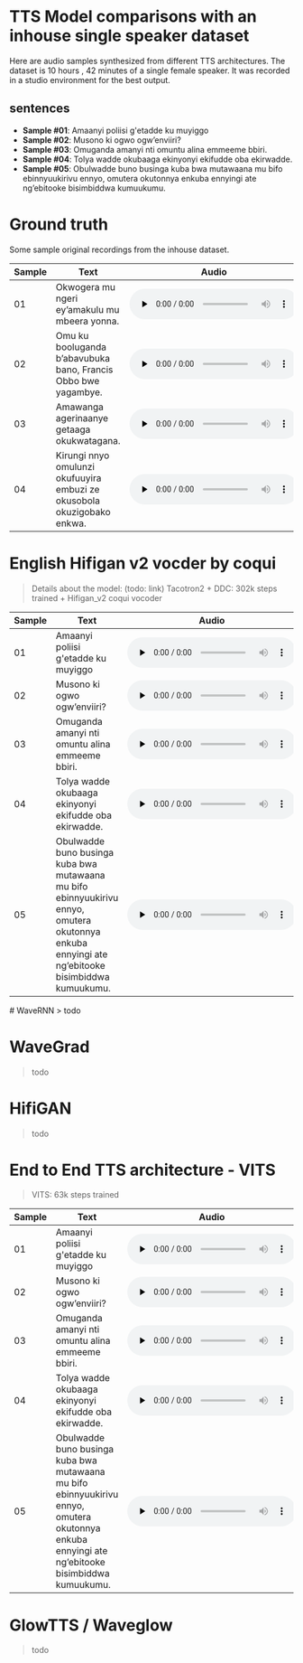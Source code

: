 # TTS Model comparisons with an inhouse single speaker dataset
Here are audio samples synthesized from different TTS architectures. The dataset is 10 hours , 42 minutes of a single female speaker. It was recorded in a studio environment for the best output.

## sentences
* **Sample #01**: Amaanyi poliisi g'etadde ku muyiggo
* **Sample #02**: Musono ki ogwo ogw’enviiri?
* **Sample #03**: Omuganda amanyi nti omuntu alina emmeeme bbiri.
* **Sample #04**: Tolya wadde okubaaga ekinyonyi ekifudde oba ekirwadde.
* **Sample #05**: Obulwadde buno businga kuba bwa mutawaana mu bifo ebinnyuukirivu ennyo, omutera okutonnya enkuba ennyingi ate ng’ebitooke bisimbiddwa kumuukumu.

# Ground truth
Some sample original recordings from the inhouse dataset.

<dl>

<table>
<thead>
  <tr>
    <th>Sample</th>
    <th>Text</th>
    <th>Audio</th>
  </tr>
</thead>
<tbody>
  <tr>
    <td>01</td>
    <td>Okwogera mu ngeri ey’amakulu mu mbeera yonna.</td>
    <td><audio controls="" preload="none"><source src="samples/sample01-gt.wav"></audio></td>
  </tr>
  <tr>
    <td>02</td>
    <td>Omu ku booluganda b’abavubuka bano, Francis Obbo bwe yagambye.</td>
    <td><audio controls="" preload="none"><source src="samples/sample02-gt.wav"></audio></td>
  </tr>
  <tr>
    <td>03</td>
    <td>Amawanga agerinaanye getaaga okukwatagana.</td>
    <td><audio controls="" preload="none"><source src="samples/sample03-gt.wav"></audio></td>
  </tr>
  <tr>
    <td>04</td>
    <td>Kirungi nnyo omulunzi okufuuyira embuzi ze okusobola okuzigobako enkwa.</td>
    <td><audio controls="" preload="none"><source src="samples/sample04-gt.wav"></audio></td>
  </tr>
</tbody>
</table>

</dl>


# English Hifigan v2 vocder by coqui
> Details about the model: (todo: link)
> Tacotron2 + DDC: 302k steps trained + Hifigan_v2 coqui vocoder

<dl>

<table>
<thead>
  <tr>
    <th>Sample</th>
    <th>Text</th>
    <th>Audio</th>
  </tr>
</thead>
<tbody>
  <tr>
    <td>01</td>
    <td>Amaanyi poliisi g'etadde ku muyiggo</td>
    <td><audio controls="" preload="none"><source src="samples/sample01-griffin-lim.wav"></audio></td>
  </tr>
  <tr>
    <td>02</td>
    <td>Musono ki ogwo ogw’enviiri?</td>
    <td><audio controls="" preload="none"><source src="samples/sample02-griffin-lim.wav"></audio></td>
  </tr>
  <tr>
    <td>03</td>
    <td>Omuganda amanyi nti omuntu alina emmeeme bbiri.</td>
    <td><audio controls="" preload="none"><source src="samples/sample03-griffin-lim.wav"></audio></td>
  </tr>
  <tr>
    <td>04</td>
    <td>Tolya wadde okubaaga ekinyonyi ekifudde oba ekirwadde.</td>
    <td><audio controls="" preload="none"><source src="samples/sample04-griffin-lim.wav"></audio></td>
  </tr>
  <tr>
    <td>05</td>
    <td>Obulwadde buno businga kuba bwa mutawaana mu bifo ebinnyuukirivu ennyo, omutera okutonnya enkuba ennyingi ate ng’ebitooke bisimbiddwa kumuukumu.</td>
    <td><audio controls="" preload="none"><source src="samples/sample05-griffin-lim.wav"></audio></td>
  </tr>
</tbody>
</table>

</dl>
# WaveRNN
> todo

# WaveGrad
> todo

# HifiGAN
> todo


# End to End TTS architecture - VITS 
> VITS: 63k steps trained

<dl>

<table>
<thead>
  <tr>
    <th>Sample</th>
    <th>Text</th>
    <th>Audio</th>
  </tr>
</thead>
<tbody>
  <tr>
    <td>01</td>
    <td>Amaanyi poliisi g'etadde ku muyiggo</td>
    <td><audio controls="" preload="none"><source src="samples/sample01-vits.wav"></audio></td>
  </tr>
  <tr>
    <td>02</td>
    <td>Musono ki ogwo ogw’enviiri?</td>
    <td><audio controls="" preload="none"><source src="samples/sample02-vits.wav"></audio></td>
  </tr>
  <tr>
    <td>03</td>
    <td>Omuganda amanyi nti omuntu alina emmeeme bbiri.</td>
    <td><audio controls="" preload="none"><source src="samples/sample03-vits.wav"></audio></td>
  </tr>
  <tr>
    <td>04</td>
    <td>Tolya wadde okubaaga ekinyonyi ekifudde oba ekirwadde.</td>
    <td><audio controls="" preload="none"><source src="samples/sample04-vits.wav"></audio></td>
  </tr>
  <tr>
    <td>05</td>
    <td>Obulwadde buno businga kuba bwa mutawaana mu bifo ebinnyuukirivu ennyo, omutera okutonnya enkuba ennyingi ate ng’ebitooke bisimbiddwa kumuukumu.</td>
    <td><audio controls="" preload="none"><source src="samples/sample05-vits.wav"></audio></td>
  </tr>
</tbody>
</table>

</dl>


# GlowTTS / Waveglow
> todo